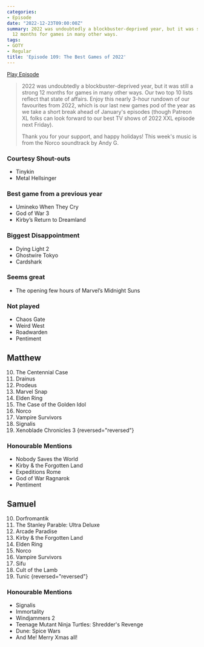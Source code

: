 ```yaml
---
categories:
- Episode
date: "2022-12-23T09:00:00Z"
summary: 2022 was undoubtedly a blockbuster-deprived year, but it was still a strong
  12 months for games in many other ways.
tags:
- GOTY
- Regular
title: 'Episode 109: The Best Games of 2022'
---
```


[Play Episode](https://www.patreon.com/posts/episode-109-best-76163497)
> 2022 was undoubtedly a blockbuster-deprived year, but it was still a strong 12 months for games in many other ways. Our two top 10 lists reflect that state of affairs. Enjoy this nearly 3-hour rundown of our favourites from 2022, which is our last new games pod of the year as we take a short break ahead of January's episodes (though Patreon XL folks can look forward to our best TV shows of 2022 XXL episode next Friday).
>
> Thank you for your support, and happy holidays! This week's music is from the Norco soundtrack by Andy G.

### Courtesy Shout-outs

- Tinykin
- Metal Hellsinger

### Best game from a previous year

- Umineko When They Cry
- God of War 3
- Kirby’s Return to Dreamland

### Biggest Disappointment

- Dying Light 2
- Ghostwire Tokyo
- Cardshark

### Seems great

- The opening few hours of Marvel’s Midnight Suns

### Not played

- Chaos Gate
- Weird West
- Roadwarden
- Pentiment

## Matthew

10. The Centennial Case
9. Drainus
8. Prodeus
7. Marvel Snap
6. Elden Ring
5. The Case of the Golden Idol
4. Norco
3. Vampire Survivors
2. Signalis
1. Xenoblade Chronicles 3
{reversed="reversed"}

### Honourable Mentions

- Nobody Saves the World
- Kirby & the Forgotten Land
- Expeditions Rome
- God of War Ragnarok
- Pentiment

## Samuel

10. Dorfromantik
9. The Stanley Parable: Ultra Deluxe
8. Arcade Paradise
7. Kirby & the Forgotten Land
6. Elden Ring
5. Norco
4. Vampire Survivors
3. Sifu
2. Cult of the Lamb
1. Tunic
{reversed="reversed"}

### Honourable Mentions

- Signalis
- Immortality
- Windjammers 2
- Teenage Mutant Ninja Turtles: Shredder's Revenge
- Dune: Spice Wars
- And Me! Merry Xmas all!